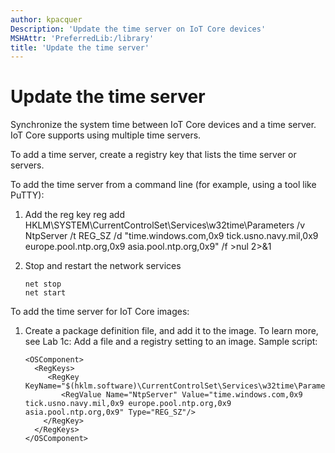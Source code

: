 ```yaml
---
author: kpacquer
Description: 'Update the time server on IoT Core devices'
MSHAttr: 'PreferredLib:/library'
title: 'Update the time server'
---
```


# Update the time server

Synchronize the system time between IoT Core devices and a time server. IoT Core supports using multiple time servers.

To add a time server, create a registry key that lists the time server or servers.  

To add the time server from a command line (for example, using a tool like PuTTY):
1.	 Add the reg key
reg add HKLM\SYSTEM\CurrentControlSet\Services\w32time\Parameters /v NtpServer /t REG_SZ /d "time.windows.com,0x9 tick.usno.navy.mil,0x9 europe.pool.ntp.org,0x9 asia.pool.ntp.org,0x9" /f >nul 2>&1

2.	Stop and restart the network services
    
	``` syntax
    net stop
    net start
	```

To add the time server for IoT Core images:

1.	Create a package definition file, and add it to the image. To learn more, see  Lab 1c: Add a file and a registry setting to an image. Sample script: 

	``` syntax
    <OSComponent> 
      <RegKeys> 
         <RegKey KeyName="$(hklm.software)\CurrentControlSet\Services\w32time\Parameters">
            <RegValue Name="NtpServer" Value="time.windows.com,0x9 tick.usno.navy.mil,0x9 europe.pool.ntp.org,0x9 asia.pool.ntp.org,0x9" Type="REG_SZ"/>
        </RegKey>
      </RegKeys>
    </OSComponent>
```

